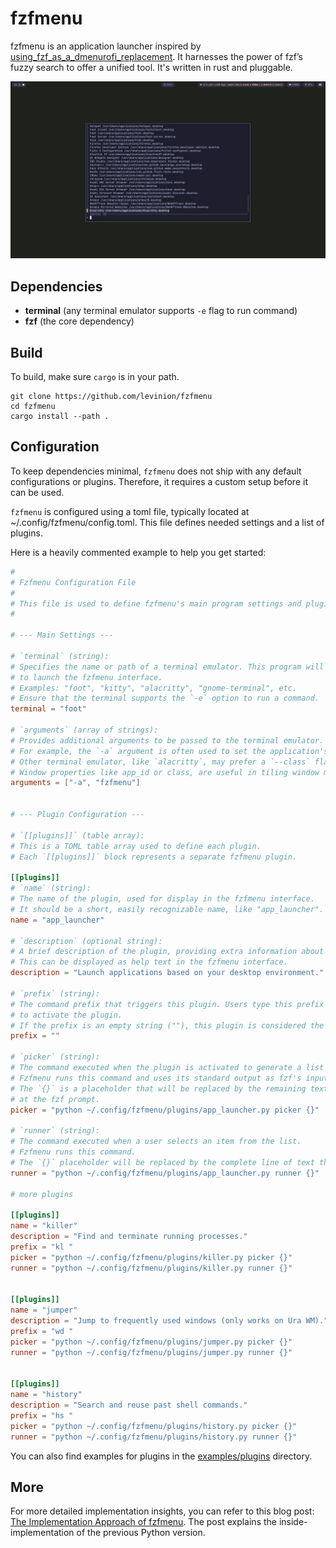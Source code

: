 # fzfmenu

fzfmenu is an application launcher inspired by [using_fzf_as_a_dmenurofi_replacement](https://www.reddit.com/r/commandline/comments/jatyek/using_fzf_as_a_dmenurofi_replacement/). It harnesses the power of fzf’s fuzzy search to offer a unified tool. It's written in rust and pluggable. 

![](/assets/fzfmenu.png)

## Dependencies

- **terminal** (any terminal emulator supports `-e` flag to run command)
- **fzf** (the core dependency)

## Build

To build, make sure `cargo` is in your path.

```shell
git clone https://github.com/levinion/fzfmenu
cd fzfmenu
cargo install --path .
```

## Configuration

To keep dependencies minimal, `fzfmenu` does not ship with any default configurations or plugins. Therefore, it requires a custom setup before it can be used.

`fzfmenu` is configured using a toml file, typically located at ~/.config/fzfmenu/config.toml. This file defines needed settings and a list of plugins.

Here is a heavily commented example to help you get started:

```toml
#
# Fzfmenu Configuration File
#
# This file is used to define fzfmenu's main program settings and plugin list.
#

# --- Main Settings ---

# `terminal` (string): 
# Specifies the name or path of a terminal emulator. This program will be used
# to launch the fzfmenu interface.
# Examples: "foot", "kitty", "alacritty", "gnome-terminal", etc.
# Ensure that the terminal supports the `-e` option to run a command.
terminal = "foot"

# `arguments` (array of strings):
# Provides additional arguments to be passed to the terminal emulator.
# For example, the `-a` argument is often used to set the application's app_id.
# Other terminal emulator, like `alacritty`, may prefer a `--class` flag to set the window's class.
# Window properties like app_id or class, are useful in tiling window managers for changing a window's default layout and size.
arguments = ["-a", "fzfmenu"]


# --- Plugin Configuration ---

# `[[plugins]]` (table array):
# This is a TOML table array used to define each plugin.
# Each `[[plugins]]` block represents a separate fzfmenu plugin.

[[plugins]]
# `name` (string):
# The name of the plugin, used for display in the fzfmenu interface.
# It should be a short, easily recognizable name, like "app_launcher".
name = "app_launcher"

# `description` (optional string):
# A brief description of the plugin, providing extra information about its purpose.
# This can be displayed as help text in the fzfmenu interface.
description = "Launch applications based on your desktop environment."

# `prefix` (string):
# The command prefix that triggers this plugin. Users type this prefix at the fzf prompt
# to activate the plugin.
# If the prefix is an empty string (""), this plugin is considered the default.
prefix = ""

# `picker` (string):
# The command executed when the plugin is activated to generate a list of candidates.
# Fzfmenu runs this command and uses its standard output as fzf's input.
# The `{}` is a placeholder that will be replaced by the remaining text the user typed
# at the fzf prompt.
picker = "python ~/.config/fzfmenu/plugins/app_launcher.py picker {}"

# `runner` (string):
# The command executed when a user selects an item from the list.
# Fzfmenu runs this command.
# The `{}` placeholder will be replaced by the complete line of text the user selected.
runner = "python ~/.config/fzfmenu/plugins/app_launcher.py runner {}"

# more plugins

[[plugins]]
name = "killer"
description = "Find and terminate running processes."
prefix = "kl "
picker = "python ~/.config/fzfmenu/plugins/killer.py picker {}"
runner = "python ~/.config/fzfmenu/plugins/killer.py runner {}"


[[plugins]]
name = "jumper"
description = "Jump to frequently used windows (only works on Ura WM)."
prefix = "wd "
picker = "python ~/.config/fzfmenu/plugins/jumper.py picker {}"
runner = "python ~/.config/fzfmenu/plugins/jumper.py runner {}"


[[plugins]]
name = "history"
description = "Search and reuse past shell commands."
prefix = "hs "
picker = "python ~/.config/fzfmenu/plugins/history.py picker {}"
runner = "python ~/.config/fzfmenu/plugins/history.py runner {}"
```

You can also find examples for plugins in the [examples/plugins](examples/plugins) directory.

## More

For more detailed implementation insights, you can refer to this blog post: [The Implementation Approach of fzfmenu](https://blog.maruka.top/posts/Linux/fzfmenu%E5%AE%9E%E7%8E%B0%E6%80%9D%E8%B7%AF/). The post explains the inside-implementation of the previous Python version.

